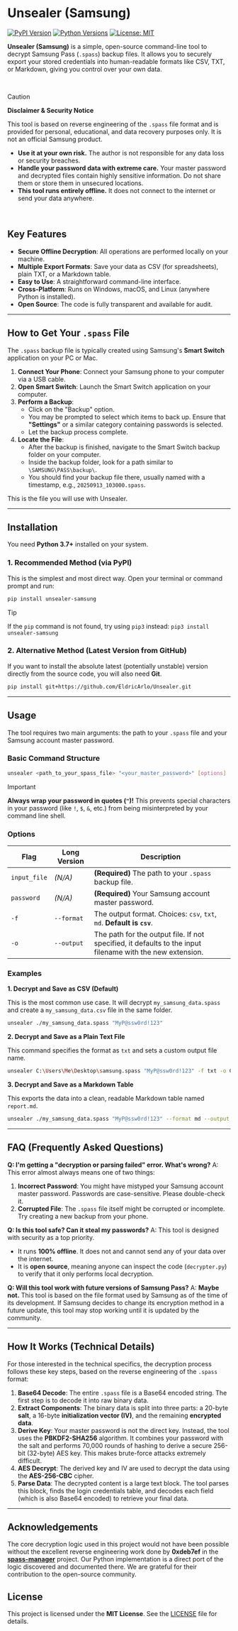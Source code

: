 # Unsealer (Samsung)

[![PyPI Version](https://img.shields.io/badge/pypi-v0.1.0-blue)](https://pypi.org/project/unsealer-samsung/)
[![Python Versions](https://img.shields.io/badge/python-3.7+-brightgreen.svg)](https://www.python.org/downloads/)
[![License: MIT](https://img.shields.io/badge/License-MIT-yellow.svg)](https://opensource.org/licenses/MIT)

**Unsealer (Samsung)** is a simple, open-source command-line tool to decrypt Samsung Pass (`.spass`) backup files. It allows you to securely export your stored credentials into human-readable formats like CSV, TXT, or Markdown, giving you control over your own data.

<br>

> [!CAUTION]
> **Disclaimer & Security Notice**
>
> This tool is based on reverse engineering of the `.spass` file format and is provided for personal, educational, and data recovery purposes only. It is not an official Samsung product.
>
> - **Use it at your own risk.** The author is not responsible for any data loss or security breaches.
> - **Handle your password data with extreme care.** Your master password and decrypted files contain highly sensitive information. Do not share them or store them in unsecured locations.
> - **This tool runs entirely offline.** It does not connect to the internet or send your data anywhere.

<br>

## Key Features

-   **Secure Offline Decryption**: All operations are performed locally on your machine.
-   **Multiple Export Formats**: Save your data as CSV (for spreadsheets), plain TXT, or a Markdown table.
-   **Easy to Use**: A straightforward command-line interface.
-   **Cross-Platform**: Runs on Windows, macOS, and Linux (anywhere Python is installed).
-   **Open Source**: The code is fully transparent and available for audit.

---

## How to Get Your `.spass` File

The `.spass` backup file is typically created using Samsung's **Smart Switch** application on your PC or Mac.

1.  **Connect Your Phone**: Connect your Samsung phone to your computer via a USB cable.
2.  **Open Smart Switch**: Launch the Smart Switch application on your computer.
3.  **Perform a Backup**:
    *   Click on the "Backup" option.
    *   You may be prompted to select which items to back up. Ensure that **"Settings"** or a similar category containing passwords is selected.
    *   Let the backup process complete.
4.  **Locate the File**:
    *   After the backup is finished, navigate to the Smart Switch backup folder on your computer.
    *   Inside the backup folder, look for a path similar to `\SAMSUNG\PASS\backup\`.
    *   You should find your backup file there, usually named with a timestamp, e.g., `20250913_103000.spass`.

This is the file you will use with Unsealer.

---

## Installation

You need **Python 3.7+** installed on your system.

### 1. Recommended Method (via PyPI)

This is the simplest and most direct way. Open your terminal or command prompt and run:

```bash
pip install unsealer-samsung
```

> [!TIP]
> If the `pip` command is not found, try using `pip3` instead: `pip3 install unsealer-samsung`

### 2. Alternative Method (Latest Version from GitHub)

If you want to install the absolute latest (potentially unstable) version directly from the source code, you will also need **Git**.

```bash
pip install git+https://github.com/EldricArlo/Unsealer.git
```

---

## Usage

The tool requires two main arguments: the path to your `.spass` file and your Samsung account master password.

### Basic Command Structure

```bash
unsealer <path_to_your_spass_file> "<your_master_password>" [options]
```

> [!IMPORTANT]
> **Always wrap your password in quotes (`"`)!**
> This prevents special characters in your password (like `!`, `$`, `&`, etc.) from being misinterpreted by your command line shell.

### Options

| Flag                 | Long Version         | Description                                                                                              |
| -------------------- | -------------------- | -------------------------------------------------------------------------------------------------------- |
| `input_file`         | _(N/A)_              | **(Required)** The path to your `.spass` backup file.                                                    |
| `password`           | _(N/A)_              | **(Required)** Your Samsung account master password.                                                     |
| `-f`                 | `--format`           | The output format. Choices: `csv`, `txt`, `md`. **Default is `csv`**.                                      |
| `-o`                 | `--output`           | The path for the output file. If not specified, it defaults to the input filename with the new extension. |

### Examples

**1. Decrypt and Save as CSV (Default)**

This is the most common use case. It will decrypt `my_samsung_data.spass` and create a `my_samsung_data.csv` file in the same folder.

```bash
unsealer ./my_samsung_data.spass "MyP@ssw0rd!123"
```

**2. Decrypt and Save as a Plain Text File**

This command specifies the format as `txt` and sets a custom output file name.

```bash
unsealer C:\Users\Me\Desktop\samsung.spass "MyP@ssw0rd!123" -f txt -o C:\Users\Me\Desktop\decrypted.txt
```

**3. Decrypt and Save as a Markdown Table**

This exports the data into a clean, readable Markdown table named `report.md`.

```bash
unsealer ./my_samsung_data.spass "MyP@ssw0rd!123" --format md --output report.md
```

---

## FAQ (Frequently Asked Questions)

**Q: I'm getting a "decryption or parsing failed" error. What's wrong?**
A: This error almost always means one of two things:
   1.  **Incorrect Password**: You might have mistyped your Samsung account master password. Passwords are case-sensitive. Please double-check it.
   2.  **Corrupted File**: The `.spass` file itself might be corrupted or incomplete. Try creating a new backup from your phone.

**Q: Is this tool safe? Can it steal my passwords?**
A: This tool is designed with security as a top priority.
   - It runs **100% offline**. It does not and cannot send any of your data over the internet.
   - It is **open source**, meaning anyone can inspect the code (`decrypter.py`) to verify that it only performs local decryption.

**Q: Will this tool work with future versions of Samsung Pass?**
A: **Maybe not.** This tool is based on the file format used by Samsung as of the time of its development. If Samsung decides to change its encryption method in a future update, this tool may stop working until it is updated by the community.

---

## How It Works (Technical Details)

For those interested in the technical specifics, the decryption process follows these key steps, based on the reverse engineering of the `.spass` format:

1.  **Base64 Decode**: The entire `.spass` file is a Base64 encoded string. The first step is to decode it into raw binary data.
2.  **Extract Components**: The binary data is split into three parts: a 20-byte **salt**, a 16-byte **initialization vector (IV)**, and the remaining **encrypted data**.
3.  **Derive Key**: Your master password is not the direct key. Instead, the tool uses the **PBKDF2-SHA256** algorithm. It combines your password with the salt and performs 70,000 rounds of hashing to derive a secure 256-bit (32-byte) AES key. This makes brute-force attacks extremely difficult.
4.  **AES Decrypt**: The derived key and IV are used to decrypt the data using the **AES-256-CBC** cipher.
5.  **Parse Data**: The decrypted content is a large text block. The tool parses this block, finds the login credentials table, and decodes each field (which is also Base64 encoded) to retrieve your final data.

---

## Acknowledgements

The core decryption logic used in this project would not have been possible without the excellent reverse engineering work done by **0xdeb7ef** in the [**spass-manager**](https://github.com/0xdeb7ef/spass-manager) project. Our Python implementation is a direct port of the logic discovered and documented there. We are grateful for their contribution to the open-source community.

## License

This project is licensed under the **MIT License**. See the [LICENSE](LICENSE) file for details.
